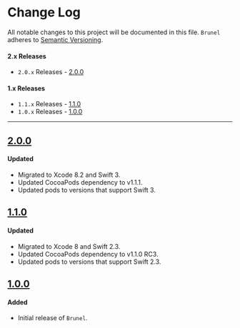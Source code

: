 # Change Log

All notable changes to this project will be documented in this file.
`Brunel` adheres to [Semantic Versioning](http://semver.org/).

#### 2.x Releases
- `2.0.x` Releases - [2.0.0](#200)

#### 1.x Releases
- `1.1.x` Releases - [1.1.0](#110)
- `1.0.x` Releases - [1.0.0](#100)

---

## [2.0.0](https://github.com/ustwo/brunel/releases/tag/2.0.0)

#### Updated
- Migrated to Xcode 8.2 and Swift 3.
- Updated CocoaPods dependency to v1.1.1.
- Updated pods to versions that support Swift 3.

## [1.1.0](https://github.com/ustwo/brunel/releases/tag/1.1.0)

#### Updated
- Migrated to Xcode 8 and Swift 2.3.
- Updated CocoaPods dependency to v1.1.0 RC3.
- Updated pods to versions that support Swift 2.3.


## [1.0.0](https://github.com/ustwo/brunel/releases/tag/1.0.0)

#### Added
- Initial release of `Brunel`.
